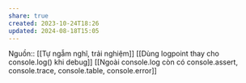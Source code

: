 ```yaml
---
share: true
created: 2023-10-24T18:26
updated: 2024-08-18T15:05
---
```

Nguồn:: [[Tự ngẫm nghĩ, trải nghiệm]]
[[Dùng logpoint thay cho console.log() khi debug]] [[Ngoài console.log còn có console.assert, console.trace, console.table, console.error]]
